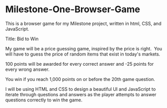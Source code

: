 # Milestone-One-Browser-Game
This is a browser game for my Milestone project, written in html, CSS, and JavaScript.

Title: Bid to Win 

My game will be a price guessing game, inspired by the price is right. 
You will have to guess the price of random items that exist in today's markets.

100 points will be awarded for every correct answer and -25 points for every wrong answer.

You win if you reach 1,000 points on or before the 20th game question.

I will be using HTML and CSS to design a beautiful UI and JavaScript to iterate through questions and answers as the player attempts to answer questions correctly to win the game.

